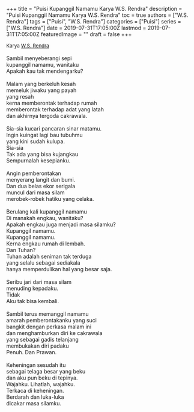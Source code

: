 +++
title = "Puisi Kupanggil Namamu Karya W.S. Rendra"
description = "Puisi Kupanggil Namamu Karya W.S. Rendra"
toc = true
authors = ["W.S. Rendra"]
tags = ["Puisi", "W.S. Rendra"]
categories = ["Puisi"]
series = ["W.S. Rendra"]
date = 2019-07-31T17:05:00Z
lastmod = 2019-07-31T17:05:00Z
featuredImage = ""
draft = false
+++

<div style="text-align: justify;">
<div style="font-size: small;">Karya <a href="/authors/w.s.-rendra/" target="_blank">W.S. Rendra</a></div><br />
Sambil menyeberangi sepi<br />kupanggil namamu, wanitaku<br />Apakah kau tak mendengarku?<br /><br />Malam yang berkeluh kesah<br />memeluk jiwaku yang payah<br />yang resah<br />kerna memberontak terhadap rumah<br />memberontak terhadap adat yang latah<br />dan akhirnya tergoda cakrawala.<br /><br />Sia-sia kucari pancaran sinar matamu.<br />Ingin kuingat lagi bau tubuhmu<br />yang kini sudah kulupa.<br />Sia-sia<br />Tak ada yang bisa kujangkau<br />Sempurnalah kesepianku.<br /><br />Angin pemberontakan<br />menyerang langit dan bumi.<br />Dan dua belas ekor serigala<br />muncul dari masa silam<br />merobek-robek hatiku yang celaka.<br /><br />Berulang kali kupanggil namamu<br />Di manakah engkau, wanitaku?<br />Apakah engkau juga menjadi masa silamku?<br />Kupanggil namamu.<br />Kupanggil namamu.<br />Kerna engkau rumah di lembah.<br />Dan Tuhan?<br />Tuhan adalah seniman tak terduga<br />yang selalu sebagai sediakala<br />hanya memperdulikan hal yang besar saja.<br /><br />Seribu jari dari masa silam<br />menuding kepadaku.<br />Tidak<br />Aku tak bisa kembali.<br /><br />Sambil terus memanggil namamu<br />amarah pemberontakanku yang suci<br />bangkit dengan perkasa malam ini<br />dan menghamburkan diri ke cakrawala<br />yang sebagai gadis telanjang<br />membukakan diri padaku<br />Penuh. Dan Prawan.<br /><br />Keheningan sesudah itu<br />sebagai telaga besar yang beku<br />dan aku pun beku di tepinya.<br />Wajahku. Lihatlah, wajahku.<br />Terkaca di keheningan.<br />Berdarah dan luka-luka<br />dicakar masa silamku.</div>
